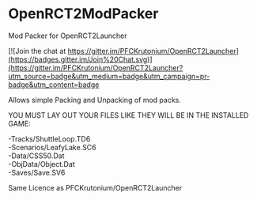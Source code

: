 # OpenRCT2ModPacker
Mod Packer for OpenRCT2Launcher


[![Join the chat at https://gitter.im/PFCKrutonium/OpenRCT2Launcher](https://badges.gitter.im/Join%20Chat.svg)](https://gitter.im/PFCKrutonium/OpenRCT2Launcher?utm_source=badge&utm_medium=badge&utm_campaign=pr-badge&utm_content=badge


Allows simple Packing and Unpacking of mod packs.

YOU MUST LAY OUT YOUR FILES LIKE THEY WILL BE IN THE INSTALLED GAME:

-Tracks/ShuttleLoop.TD6  
-Scenarios/LeafyLake.SC6  
-Data/CSS50.Dat  
-ObjData/Object.Dat  
-Saves/Save.SV6 

Same Licence as PFCKrutonium/OpenRCT2Launcher

